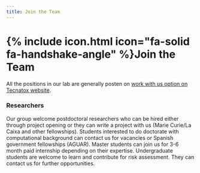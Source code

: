 ```yaml
---
title: Join the Team
---
```


# {% include icon.html icon="fa-solid fa-handshake-angle" %}Join the Team

All the positions in our lab are generally posten on [work with us option on Tecnatox website](https://www.tecnatox.cat/work-with-us).

### Researchers

Our group welcome postdoctoral researchers who can be hired either through project opening or they can write a project with us (Marie Curie/La Caixa and other fellowships).
Students interested to do doctorate with computational background can contact us for vacancies or Spanish government fellowships (AGUAR).
Master students can join us for 3-6 month paid internship depending on their expertise.
Undergraduate students are welcome to learn and contribute for risk assessment. They can contact us for further opportunities.


